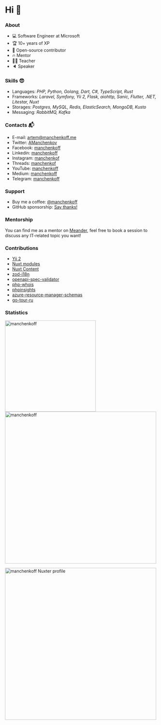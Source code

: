 # Hi 👋

### About

- 💻 Software Engineer at Microsoft
- 🏆 10+ years of XP
- 🧡 Open-source contributor
- 🔥 Mentor
- 👨‍🏫 Teacher
- 🔈 Speaker

### Skills 😎

- Languages: _PHP, Python, Golang, Dart, C#, TypeScript, Rust_
- Frameworks: _Laravel, Symfony, Yii 2, Flask, aiohttp, Sanic, Flutter, .NET, Litestar, Nuxt_
- Storages: _Postgres, MySQL, Redis, ElasticSearch, MongoDB, Kusto_
- Messaging: _RabbitMQ, Kafka_

### Contacts 📬

- E-mail: [artem@manchenkoff.me](mailto:artem@manchenkoff.me)
- Twitter: [AManchenkov](https://twitter.com/amanchenkov)
- Facebook: [manchenkoff](https://fb.com/manchenkoff)
- Linkedin: [manchenkoff](https://linkedin.com/in/manchenkoff)
- Instagram: [manchenkof](https://instagram.com/manchenkof)
- Threads: [manchenkof](https://threads.net/@manchenkof)
- YouTube: [manchenkoff](https://youtube.com/@manchenkoff)
- Medium: [manchenkoff](https://manchenkoff.medium.com/)
- Telegram: [manchenkoff](https://t.me/manchenkoff)

### Support

- Buy me a coffee: [@manchenkoff](https://www.buymeacoffee.com/manchenkoff)
- GitHub sponsorship: [Say thanks!](https://github.com/sponsors/manchenkoff)

### Mentorship

You can find me as a mentor on [Meander](https://meander.so/m/manchenkoff), feel free to book a session to discuss any IT-related topic you want!

### Contributions

- [Yii 2](https://github.com/yiisoft/yii2)
- [Nuxt modules](https://github.com/nuxt/modules)
- [Nuxt Content](https://github.com/nuxt/content)
- [zod-i18n](https://github.com/aiji42/zod-i18n)
- [openapi-spec-validator](https://github.com/python-openapi/openapi-spec-validator)
- [php-whois](https://github.com/io-developer/php-whois)
- [phpinsights](https://github.com/nunomaduro/phpinsights)
- [azure-resource-manager-schemas](https://github.com/Azure/azure-resource-manager-schemas)
- [go-tour-ru](https://github.com/kalimatas/go-tour-ru)

### Statistics

<p>
  <img 
      align="left" 
      src="https://github-readme-stats.vercel.app/api/top-langs?username=manchenkoff&show_icons=true&locale=en&theme=transparent" 
      alt="manchenkoff"
      width="300" />
</p>

<p>
  <img 
      align="center" 
      src="https://github-readme-stats.vercel.app/api?username=manchenkoff&show_icons=true&locale=en&theme=transparent" 
      alt="manchenkoff"
      width="500"/>
</p>

<p>
  <a href="https://nuxters.nuxt.com/manchenkoff">
    <img
        align="center"
        src="https://nuxters.nuxt.com/card/manchenkoff/og.png"
        alt="manchenkoff Nuxter profile"
        width="500" />
  </a>
</p>
